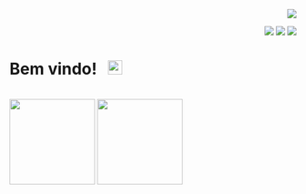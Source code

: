 <p align="right" >   
  <img src="https://profile-counter.glitch.me/mikaoliveira/count.svg" />  
</p>

<div align="right">
  <a href="" rel="noopener noreferrer" target="_blank"><img src="https://img.shields.io/badge/YouTube-FF0000?style=flat&logo=youtube&logoColor=white"></a>
  <a href="" rel="noopener noreferrer" target="_blank"><img src="https://img.shields.io/badge/-Instagram-%23E4405F?style=flat&logo=instagram&logoColor=white"></a>
  <a href="" rel="noopener noreferrer" target="_blank"><img src="https://img.shields.io/badge/-LinkedIn-%230077B5?style=flat&logo=linkedin&logoColor=white"></a> 
</div>


<h1> 
  Bem vindo! &nbsp; 
  <img height="25" width="25" src="" />
</h1>

<br>

<div>
  <img height="150em" src="https://github-readme-stats.vercel.app/api?username=mikaoliveira&show_icons=true&theme=radical&include_all_commits=true&count_private=true"/>
  <img height="150em" src="https://github-readme-stats.vercel.app/api/top-langs/?username=mikaoliveira&layout=compact&langs_count=16&theme=radical"/>
</div>


##


